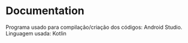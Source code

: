 # Documentation
Programa usado para compilação/criação dos códigos: Android Studio.
Linguagem usada: Kotlin
